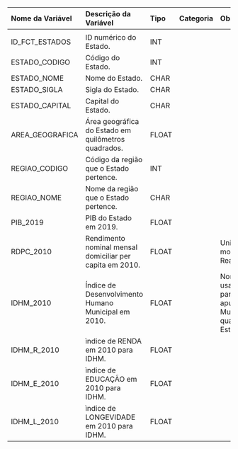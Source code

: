 | Nome da Variável   | Descrição da Variável                                    | Tipo   | Categoria   | Observação                                                                |
|:-------------------|:---------------------------------------------------------|:-------|:------------|:--------------------------------------------------------------------------|
|                    |                                                          |        |             |                                                                           |
| ID_FCT_ESTADOS     | ID numérico do Estado.                                   | INT    |             |                                                                           |
| ESTADO_CODIGO      | Código do Estado.                                        | INT    |             |                                                                           |
| ESTADO_NOME        | Nome do Estado.                                          | CHAR   |             |                                                                           |
| ESTADO_SIGLA       | Sigla do Estado.                                         | CHAR   |             |                                                                           |
| ESTADO_CAPITAL     | Capital do Estado.                                       | CHAR   |             |                                                                           |
| AREA_GEOGRAFICA    | Área geográfica do Estado em quilômetros quadrados.      | FLOAT  |             |                                                                           |
| REGIAO_CODIGO      | Código da região que o Estado pertence.                  | INT    |             |                                                                           |
| REGIAO_NOME        | Nome da região que o Estado pertence.                    | CHAR   |             |                                                                           |
| PIB_2019           | PIB do Estado em 2019.                                   | FLOAT  |             |                                                                           |
| RDPC_2010          | Rendimento nominal mensal domiciliar per capita em 2010. | FLOAT  |             | Unidade monetária em Reais (R$).                                          |
| IDHM_2010          | Índice de Desenvolvimento Humano Municipal em 2010.      | FLOAT  |             | Nomenclatura usada tanto para apuração de Municípios quanto para Estados. |
| IDHM_R_2010        | ìndice de RENDA em 2010 para IDHM.                       | FLOAT  |             |                                                                           |
| IDHM_E_2010        | ìndice de EDUCAÇÃO em 2010 para IDHM.                    | FLOAT  |             |                                                                           |
| IDHM_L_2010        | ìndice de LONGEVIDADE em 2010 para IDHM.                 | FLOAT  |             |                                                                           |
